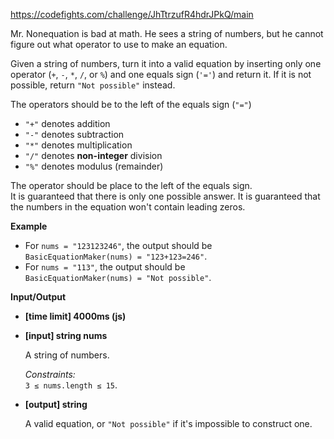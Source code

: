 https://codefights.com/challenge/JhTtrzufR4hdrJPkQ/main
<p>Mr. Nonequation is bad at math. He sees a string of numbers, but he cannot figure out what operator to use to make an equation.</p>
<p>Given a string of numbers, turn it into a valid equation by inserting only one operator (<code>+</code>, <code>-</code>, <code>*</code>, <code>/</code>, or <code>%</code>) and one equals sign (<code>'='</code>) and return it. If it is not possible, return <code>"Not possible"</code> instead.</p>
<p>The operators should be to the left of the equals sign (<code>"="</code>)</p>
<ul>
<li><code>"+"</code> denotes addition</li>
<li><code>"-"</code> denotes subtraction</li>
<li><code>"*"</code> denotes multiplication</li>
<li><code>"/"</code> denotes <strong>non-integer</strong> division</li>
<li><code>"%"</code> denotes modulus (remainder)</li>
</ul>
<p>The operator should be place to the left of the equals  sign.<br>
It is guaranteed that there is only one possible answer. It is guaranteed that the numbers in the equation won't contain leading zeros.</p>
<p><strong>Example</strong></p>
<ul>
<li>For <code>nums = "123123246"</code>, the output should be<br>
<code>BasicEquationMaker(nums) = "123+123=246"</code>.</li>
<li>For <code>nums = "113"</code>, the output should be<br>
<code>BasicEquationMaker(nums) = "Not possible"</code>.</li>
</ul>
<p><strong>Input/Output</strong></p>
<ul>
<li><strong>[time limit] 4000ms (js)</strong></li>
</ul>
<ul>
<li><p><strong>[input] string nums</strong></p>
<p> A string of numbers.</p>
<p> <em>Constraints:</em><br>
 <code>3 ≤ nums.length ≤ 15</code>.</p>
</li>
<li><p><strong>[output] string</strong> </p>
<p> A valid equation, or <code>"Not possible"</code> if it's impossible to construct one.</p>
</li>
</ul>
